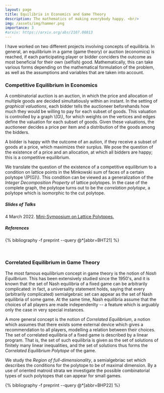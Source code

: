 ```yaml
---
layout: page
title: Equilibria in Economics and Game Theory
description: The mathematics of making everybody happy. <br/>
img: /assets/img/hammer.png
importance: 3
#arxiv: https://arxiv.org/abs/2107.08813
---
```


I have worked on two different projects involving concepts of equilibria. In general, an equilibrium in a game (game theory) or auction (economics) is reached, if each participating player or bidder conciders the outcome as most beneficial for their own (selfish) good. Mathematically, this can take various forms depending on the mathematical formulation of the problem, as well as the assumptions and variables that are taken into account.


### Competitive Equilibrium in Economics ###

A combinatorial auction is an auction, in which the price and allocation of multiple goods are decided simultatiously within an instant. In the setting of *graphical valuations*, each bidder tells the auctioneer beforehands how much they would be willing to pay for each subset of goods. This valuation is controlled by a graph \\(G\\), for which weights on the vertices and edges define the valuation for each subset of goods. Given these valuations, the auctioneer decides a price per item and a distribution of the goods among the bidders.

 A bidder is happy with the outcome of an aution, if they receive a subset of goods at a price, which maximizes their surplus. We pose the question of the existence of a price and an allocation, at which all bidders are happy; this is a competitive equilibrium. 

We translate the question of the existence of a competitive equilibrium to a condition on lattice points in the Minkowski sum of faces of a certain polytope \\(P(G)\\). This condition can be viewed as a generalization of the *Integer Decomposition Property* of lattice polytopes. In the case of the complete graph, the polytope turns out to be the *correlation polytope*, a polytope which is isomorphic to the cut polytope.

##### Slides of Talks #####
4  March 2022. [Mini-Symposium on Lattice Polytopes.](../../assets/pdf/auctions-slides.pdf)


##### References #####
<div class="publications">
  {% bibliography -f preprint --query @*[abbr=BHT21] %}
</div>

&nbsp;

### Correlated Equilibrium in Game Theory ###



 The most famous equilibrium concept in game theory is the notion of *Nash Equilbrium*. This has been extensively studied since the 1950's, and it is known that the set of Nash equilibria of a fixed game can be arbitrarily complicated: in fact, a universality statement holds, saying that every (arbitrarily complicated) semialgebraic set can appear as the set of Nash equilibria of some game. At the same time, Nash equilibria assume that the choices of all players are made independenlty -- a feature which is arguably only the case in very special instances.

 A more general concept is the notion of *Correlated Equilibrium*, a notion which assumes that there exists some external device which gives a recommendation to all players, modelling a relation between their choices. The set of correlated equilibria of a fixed game is described by a linear program. That is, the set of such equilibria is given as the set of solutions of finitely many linear inequalities, and the set of solutions thus forms the *Correlated Equilibrium Polytope* of the game. 

We study the *Region of full-dimensionality*, a semialgebriac set which describes the conditions for the polytope to be of maximal dimension. By a use of oriented matroid strata we investigate the possible combinatorial types of such polytopes that can appear for small games.

<div class="publications">
  {% bibliography -f preprint --query @*[abbr=BHP22] %}
</div>

<!--
<div class="row justify-content-sm-center">
    <div class="col-sm-3 mt-3 mt-md-0">
        <img class="img-fluid rounded z-depth-1" src="" alt="" title=""/>
    </div>
    <div class="col-sm-5 mt-3 mt-md-0">
        <img class="img-fluid rounded z-depth-1" src="/assets/img/hammer.png" alt="" title="Making autions a happier place since 2007"/>
    </div>
    <div class="col-sm-3 mt-3 mt-md-0">
        <img class="img-fluid rounded z-depth-1" src="" alt="" title=""/>
    </div>
</div>

<div class="caption">
	Special thanks for this gavel to my favorite comic artist <a href="https://www.youtube.com/c/lolnein">LOLNEIN</a> 
</div>
-->